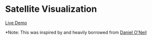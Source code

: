 # Satellite Visualization

[Live Demo](https://satellite-sandbox.herokuapp.com)

*Note: This was inspired by and heavily borrowed from [Daniel O'Neil](https://github.com/daoneil/spacemission)